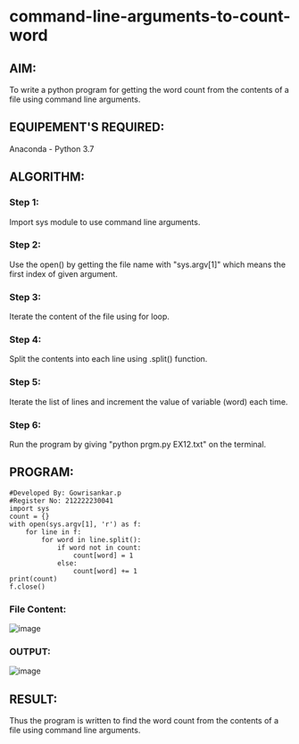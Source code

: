 # command-line-arguments-to-count-word
## AIM:
To write a python program for getting the word count from the contents of a file using command line arguments.
## EQUIPEMENT'S REQUIRED: 
Anaconda - Python 3.7
## ALGORITHM: 
### Step 1:
Import sys module to use command line arguments.
### Step 2: 
Use the open() by getting the file name with "sys.argv[1]" which means the first index of given argument.
### Step 3: 
Iterate the content of the file using for loop.
### Step 4:  
Split the contents into each line using .split() function.
### Step 5: 
Iterate the list of lines and increment the value of variable (word) each time.
### Step 6: 
Run the program by giving "python prgm.py EX12.txt" on the terminal.
## PROGRAM:
```
#Developed By: Gowrisankar.p
#Register No: 212222230041
import sys
count = {}
with open(sys.argv[1], 'r') as f:
    for line in f:
        for word in line.split():
            if word not in count:
                count[word] = 1
            else:
                count[word] += 1
print(count)
f.close()
```
### File Content:
![image](https://github.com/gowrisankarponnusamy/command-line-arguments-to-count-word/assets/119393123/5820779c-44ec-4295-b90c-337bb00f7151)

### OUTPUT:
![image](https://github.com/gowrisankarponnusamy/command-line-arguments-to-count-word/assets/119393123/e1145c43-60cc-4e32-b32d-c7d7dba45439)


## RESULT:
Thus the program is written to find the word count from the contents of a file using command line arguments.
